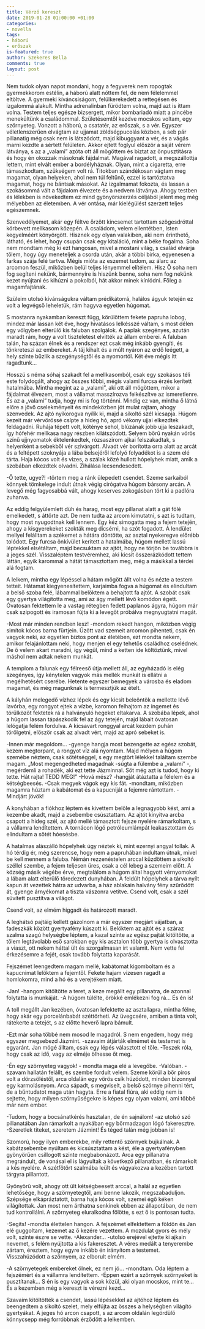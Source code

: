 ```yaml
---
title: Vérző kereszt
date: 2019-01-28 01:00:00 +01:00
categories:
- novella
tags:
- háború
- erőszak
is-featured: true
author: Szekeres Bella
comments: true
layout: post
---
```


Nem tudok olyan napot mondani, hogy a fegyverek nem ropogtak gyermekkorom estélin, a háború alatt nőttem fel, de nem félelemmel eltöltve. A gyermeki kíváncsiságom, felülkerekedett a rettegésen és izgalommá alakult. Mintha adrenalinban fürödtem volna, majd azt is ittam volna. Testem teljes egésze bizsergett, mikor bombariadó miatt a pincébe menekültünk a családommal. Születésemtől kezdve mocskos voltam, egy szörnyeteg. Vonzott a háború, a csatatér, az erőszak, s a vér. Egyszer véletlenszerűen elvágtam az ujjamat zöldségpucolás közben, a seb pár pillanatig még csak nem is látszódott, majd kibuggyant a vér, és a vágás marni kezdte a sértett felületen. Akkor ejtett foglyul először a saját vérem látványa, s az a „valami” azóta ott áll mögöttem és biztat az önpusztításra és hogy én okozzak másoknak fájdalmat. Magával ragadott, a megszállottja lettem, mint elvált ember a bordélyháznak. Olyan, mint a cigaretta, erre támaszkodtam, szükségem volt rá. Titokban szándékosan vágtam meg magamat, olyan helyeken, ahol nem túl feltűnő, ezzel is tartóztatva magamat, hogy ne bántsak másokat. Az izgalmamat fokozta, és lassan a szokásommá vált a fájdalom élvezete és a nedvem látványa. Ahogy testben és lélekben is növekedtem ez mind gyönyörszerzés céljából jelent meg még mélyebben az életemben. A vér ontása, már kielégülést szerzett teljes egészemnek.

Szenvedélyemet, akár egy féltve őrzött kincsemet tartottam szögesdróttal körbevett mellkasom közepén. A családom, velem ellentétben, Isten kegyelméért könyörgött. Hisznek egy olyan valakiben, aki nem érinthető, látható, és lehet, hogy csupán csak egy kitaláció, mint a béke fogalma. Soha nem mondtam még ki ezt hangosan, mivel a mostani világ, s család elvárja tőlem, hogy úgy meneteljek a csorda után, akár a többi birka, egyenesen a farkas szája felé tartva. Mégis mióta az eszemet tudom, az álarc az arcomon feszül, miközben belül teljes lényemmel elítélem. Hisz Ő soha nem fog segíteni nekünk, bármennyire is hiszünk benne, soha nem fog nekünk kezet nyújtani és kihúzni a pokolból, hát akkor minek kínlódni. Főleg a magamfajtának.

Szüleim utolsó kívánságukra váltam prédikátorrá, halálos ágyuk tetején ez volt a legvégső leheletük, rám hagyva egyetlen húgomat.

S mostanra nyakamban kereszt függ, körülöttem fekete papruha lobog, mindez már lassan két éve, hogy hivatásos lelkésszé váltam, s most délen egy völgyben elterülő kis faluban szolgálok. A paplak szegényes, azután maradt rám, hogy a volt tiszteletest elvitték az állam emberei. A faluban talán, ha százan élnek és a rendszer ezt csak még inkább gyengíti, és tönkreteszi az embereket. A táj kihalt és a múlt nyáron az erdő leégett, a hely szinte bűzlik a szegénységtől és a nyomortól. Két éve mégis itt ragadtunk…

Hosszú s néma sóhaj szakadt fel a mellkasomból, csak egy szokásos téli este folydogált, ahogy az összes többi, mégis valami furcsa érzés kerített hatalmába. Mintha megint az a „valami”, aki ott áll mögöttem, mikor a fájdalmat élvezem, most a vállamat masszírozva felkészítve az ismeretlenre. És az a „valami” tudja, hogy mi is fog történni. Mindig ez van, mintha ő látná előre a jövő cselekményeit és mindeközben jót mulat rajtam, ahogy szenvedek.
Az ajtó nyikorogva nyílik ki, majd a sikoltó szél kicsapja. Húgom kezeit már vérvörössé csípte a hideg hó, apró vékony ujjai elkezdtek feldagadni. Ruhája tépett volt, köténye sehol, blúzának jobb ujja leszakadt, így hófehér mellkasa nagy részben kilátszódott. Selyem bőrű nyakán vörös színű ujjnyomatok éktelenkedtek, rózsaszirom ajkai felszakadtak, s helyenként a sebekből vér szivárgott. Alvadt vér borította orra alatt az arcát és a feltépett szoknyája a lába belsejéről lefolyó folyadékot is a szem elé tárta. Haja kócos volt és vizes, a szálak közé hullott hópelyhek miatt, amik a szobában elkezdtek olvadni. Zihálása lecsendesedett.

-Ő tette, ugye?! -törtem meg a ránk ülepedett csendet. Szeme sarkaiból könnyek tömkelege indult útnak végig cirógatva húgom bársony arcán. A levegő még fagyosabbá vált, ahogy keserves zokogásban tört ki a padlóra zuhanva.

Az eddig felgyülemlett düh és harag, most egy pillanat alatt a gát fölé emelkedett, s áttörte azt. De nem tudta az arcom kimutatni, s azt is tudtam, hogy most nyugodtnak kell lennem. Egy kéz simogatta meg a fejem tetején, ahogy a kisgyerekeket szokták meg dicsérni, ha szót fogadott. A lendület mellyel felálltam a székemet a hátára döntötte, az asztal nyekeregve előrébb tolódott. Egy furcsa önkívület kerített a hatalmába, húgom mellett lassú léptekkel elsétáltam, majd becsuktam az ajtót, hogy ne törjön be továbbra is a jeges szél. Visszaléptem testvéremhez, aki kicsit összerázkódott tettem láttán, egyik karommal a hátát támasztottam meg, még a másikkal a térdei alá fogtam.

A lelkem, mintha egy lépéssel a hátam mögött állt volna és nézte a testem tetteit. Hátamat kiegyenesítettem, karjaimba fogva a húgomat és elindultam a belső szoba felé, lábammal belöktem a behajtott fa ajtót. A szobát csak egy gyertya világította meg, ami az ágy mellett lévő komódon égett. Óvatosan fektettem le a vastag rétegben fedett paplanos ágyra, húgom már csak szipogott és iramosan fújta ki a levegőt próbálva megnyugtatni magát.

-Most már minden rendben lesz! -mondom rekedt hangon, miközben végig simítok kócos barna fürtjein. Űzött vad szemeit arcomon pihenteti, csak én vagyok neki, az egyetlen biztos pont az életében, ezt mondta nekem, amikor felajánlottam neki, hogy menjen el egy tehetős családhoz cselédnek. De ő velem akart maradni, így végül, mind a ketten ide költöztünk, mivel máshol nem adtak nekem munkát.

A templom a falunak egy félreeső útja mellett áll, az egyházadó is elég szegényes, így kénytelen vagyok más mellék munkát is ellátni a megélhetésért cserébe. Hetente egyszer bemegyek a városba és eladom magamat, és még magunknak is termesztjük az ételt.

A kályhán melegedő vízhez lépek és egy kicsit beleöntök a mellette lévő lavórba, egy rongyot ejtek a vízbe, karomon felhajtom az ingemet és törülközőt fektetek rá a halványuló hegeket eltakarva. A szobába lépek, ahol a húgom lassan tápászkodik fel az ágy tetején, majd lábait óvatosan lelógatja felém fordulva. A kicsavart ronggyal arcát kezdem puhán törölgetni, először csak az alvadt vért, majd az apró sebeket is.

-Innen már megoldom… -gyenge hangja most bezengette az egész szobát, kezem megtorpant, a rongyot víz alá nyomtam. Majd mélyen a húgom szemébe néztem, csak sötétséggel, s egy megtört lélekkel találtam szembe magam.
„Most megengedheted magadnak -súgta a fülembe a „valami” -, megérdemli a rohadék, aki ezt tette Jázminnal. Sőt még azt is tudod, hogy ki tette. Hát rajta! TEDD MEG!”
-Hová mész? -hangját átáztatta a félelem és a kétségbeesés.
-Csak megyek vágok egy kis fát. -mondtam, miközben magamra húztam a kabátomat és a kapucniját a fejemre rántottam. -Mindjárt jövök!

A konyhában a fiókhoz léptem és kivettem belőle a legnagyobb kést, ami a kezembe akadt, majd a zsebembe csúsztattam. Az ajtót kinyitva arcba csapott a hideg szél, az ajtó mellé támasztott fejsze nyelére rámarkoltam, s a vállamra lendítettem. A tornácon lógó petróleumlámpát leakasztottam és elindultam a sötét hóesésbe.

A hatalmas alászálló hópelyhek úgy néztek ki, mint ezernyi angyal tollak. A hó térdig ér, még szerencse, hogy nem a papruhában indultam útnak, mivel be kell mennem a faluba. Némán rezzenéstelen arccal küzdöttem a sikoltó széllel szembe, a fejem teljesen üres, csak a cél lebeg a szemeim előtt. A község másik végébe érve, megtalálom a húgom által hagyott vérnyomokat a lábam alatt elterülő töredezett dunyhában. A feldúlt hópelyhek a tárva nyílt kapun át vezettek hátra az udvarba, a ház ablakain halvány fény szűrődött át, gyenge árnyékomat a tiszta vászonra vetítve.
Csend volt, csak a szél süvített pusztítva a világot.

Csend volt, az elmém higgadt és határozott maradt.

A leghátsó pajtáig kellett gázolnom a már egyszer megjárt vájatban, a fadeszkák között gyertyafény kúszott ki. Belöktem az ajtót és a száraz szalma szagú helységbe léptem, a kazal szinte az egész pajtát kitöltötte, a tőlem legtávolabb eső sarokban egy kis asztalon több gyertya is olvasztotta a viaszt, ott nekem háttal ült és szorgalmasan írt valamit. Nem vette fel érkezésemre a fejét, csak tovább folytatta kaparását.

Fejszémet leengedtem magam mellé, kabátomat kigomboltam és a kapucnimat lelöktem a fejemtől. Fekete hajam vizesen ragadt a homlokomra, mind a hó és a verejtékem miatt.

-Jan! -hangom kitöltötte a teret, a keze megállt egy pillanatra, de azonnal folytatta is munkáját. -A húgom túlélte, örökké emlékezni fog rá… És én is!

A toll megállt Jan kezében, óvatosan lefektette az asztallapra, mintha félne, hogy akár egy porcelánbabát széttörheti. Az üvegcsére, amiben a tinta volt, rátekerte a tetejét, s az előtte heverő lapra bámult.

-Ezt már soha többé nem mosod le magadról. S nem engedem, hogy még egyszer megsebezd Jázmint. -szavaim átjárták elmémet és testemet is egyaránt. Jan mögé álltam, csak egy lépés választott el tőle. -Teszek róla, hogy csak az idő, vagy az elméje ölhesse őt meg.

-Én egy szörnyeteg vagyok! - mondta maga elé a levegőbe.
-Valóban. - szavam hallatán felállt, és szembe fordult velem. Szeme körül a bőr piros volt a dörzsöléstől, arca oldalán egy vörös csík húzódott, minden bizonnyal egy karmolásnyom. Arca sápadt, s megviselt, a belső szörnye pihenni tért, de a bűntudatot maga után hagyta. Erre a fiatal fiúra, aki eddig nem is sejtette, hogy milyen szörnyűségekre is képes egy olyan valami, ami többé már nem ember.

-Tudom, hogy a bocsánatkérés hasztalan, de én sajnálom! -az utolsó szó pillanatában Jan rámarkolt a nyakában egy bőrmadzagon lógó fakeresztre. -Szeretlek titeket, szeretem Jázmint! És téged talán még jobban is!

Szomorú, hogy ilyen emberekbe, mily rettentő szörnyek bujkálnak. A kabátzsebembe nyúltam és kicsúsztattam a kést, éle a gyertyafényben gyönyörűen csillogott szinte megbabonázott. Arca egy pillanatra megrándult, de vonásai el is lágyultak a következő pillanatban, és rámarkolt a kés nyelére. A szétfötört szalmába leült és vágyakozva a kezében tartott tárgyra pillantott.

Gyönyörű volt, ahogy ott ült kétségbeesett arccal, a halál az egyetlen lehetősége, hogy a szörnyetegtől, ami benne lakozik, megszabaduljon. Szépsége elkápráztatott, barna haja kócos volt, szemei égő kéken világítottak. Jan most nem árthatna senkinek ebben az állapotában, de nem tud kontrollálni. A szörnyeteg eluralkodna fölötte, s ezt ő is pontosan tudta.

-Segíts! -mondta élettelen hangon. A fejszémet elfektettem a földön és Jan elé guggoltam, kezemet az ő kezére vezettem. A mozdulat gyors és mély volt, szinte észre se vette. -Alexander… -utolsó erejével ejtette ki ajkain nevemet, s felém nyújtotta a kis fakeresztet. A véres medált a tenyerembe zártam, éreztem, hogy egyre inkább én irányítom a testemet. Visszahúzódott a szörnyem, az elborult elmém.

-A szörnyetegek embereket ölnek, ez nem jó… -mondtam. Oda léptem a fejszémért és a vállamra lendítettem. -Éppen ezért a szörnyek szörnyeket is pusztítanak… S én is egy vagyok a sok közül, aki olyan mocskos, mint te… És a kezemben még a kereszt is vérezni kezd…

Szavaim kitöltötték a csendet, lassú lépésekkel az ajtóhoz léptem és beengedtem a sikoltó szelet, mely elfújta az összes a helységben világító gyertyákat. A jeges hó arcon csapott, s az arcom oldalán legördülő könnycsepp még forróbbnak érződött a lelkemben.
